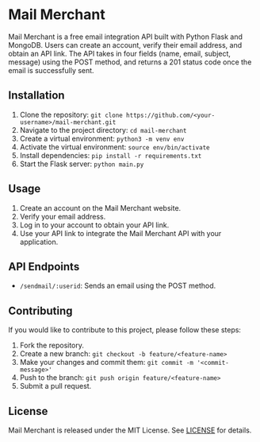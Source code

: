 # Mail Merchant

Mail Merchant is a free email integration API built with Python Flask and MongoDB. Users can create an account, verify their email address, and obtain an API link. The API takes in four fields (name, email, subject, message) using the POST method, and returns a 201 status code once the email is successfully sent.

## Installation

1. Clone the repository: `git clone https://github.com/<your-username>/mail-merchant.git`
2. Navigate to the project directory: `cd mail-merchant`
3. Create a virtual environment: `python3 -m venv env`
4. Activate the virtual environment: `source env/bin/activate`
5. Install dependencies: `pip install -r requirements.txt`
6. Start the Flask server: `python main.py`

## Usage

1. Create an account on the Mail Merchant website.
2. Verify your email address.
3. Log in to your account to obtain your API link.
4. Use your API link to integrate the Mail Merchant API with your application.

## API Endpoints

- `/sendmail/:userid`: Sends an email using the POST method.

## Contributing

If you would like to contribute to this project, please follow these steps:

1. Fork the repository.
2. Create a new branch: `git checkout -b feature/<feature-name>`
3. Make your changes and commit them: `git commit -m '<commit-message>'`
4. Push to the branch: `git push origin feature/<feature-name>`
5. Submit a pull request.

## License

Mail Merchant is released under the MIT License. See [LICENSE](LICENSE.md) for details.
